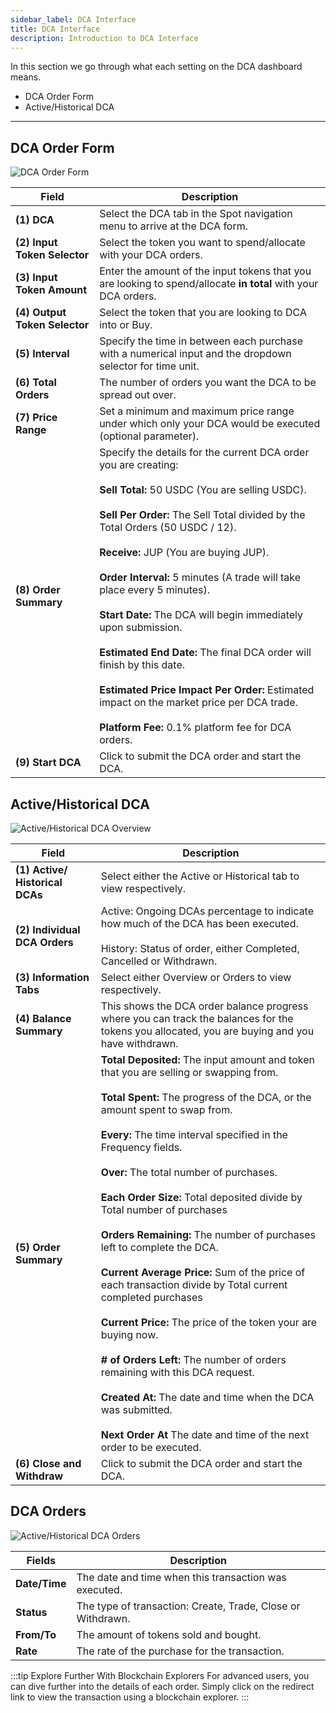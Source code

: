 ```yaml
---
sidebar_label: DCA Interface
title: DCA Interface
description: Introduction to DCA Interface
---
```


<head>
    <title>DCA Interface</title>
    <meta name="twitter:card" content="summary" />
</head>

In this section we go through what each setting on the DCA dashboard means.

- DCA Order Form
- Active/Historical DCA

---

## DCA Order Form

![DCA Order Form](./img/dca-2-1.png)

| Field | Description |
|---|---|
| **(1) DCA** | Select the DCA tab in the Spot navigation menu to arrive at the DCA form. |
| **(2) Input Token Selector** | Select the token you want to spend/allocate with your DCA orders. |
| **(3) Input Token Amount** | Enter the amount of the input tokens that you are looking to spend/allocate **in total** with your DCA orders. |
| **(4) Output Token Selector** | Select the token that you are looking to DCA into or Buy. |
| **(5) Interval** | Specify the time in between each purchase with a numerical input and the dropdown selector for time unit. |
| **(6) Total Orders** | The number of orders you want the DCA to be spread out over. |
| **(7) Price Range** | Set a minimum and maximum price range under which only your DCA would be executed (optional parameter). |
| **(8) Order Summary** | Specify the details for the current DCA order you are creating:<br /><br />**Sell Total:** 50 USDC (You are selling USDC).<br /><br />**Sell Per Order:** The Sell Total divided by the Total Orders (50 USDC / 12).<br /><br />**Receive:** JUP (You are buying JUP).<br /><br />**Order Interval:** 5 minutes (A trade will take place every 5 minutes).<br /><br />**Start Date:** The DCA will begin immediately upon submission.<br /><br />**Estimated End Date:** The final DCA order will finish by this date.<br /><br />**Estimated Price Impact Per Order:** Estimated impact on the market price per DCA trade.<br /><br />**Platform Fee:** 0.1% platform fee for DCA orders. |
| **(9) Start DCA** | Click to submit the DCA order and start the DCA. |

## Active/Historical DCA

![Active/Historical DCA Overview](./img/dca-2-2.png)

| Field | Description |
|---|---|
| **(1) Active/ Historical DCAs** | Select either the Active or Historical tab to view respectively. |
| **(2) Individual DCA Orders** | Active: Ongoing DCAs percentage to indicate how much of the DCA has been executed.<br /><br />History: Status of order, either Completed, Cancelled or Withdrawn. |
| **(3) Information Tabs** | Select either Overview or Orders to view respectively. |
| **(4) Balance Summary** | This shows the DCA order balance progress where you can track the balances for the tokens you allocated, you are buying and you have withdrawn. |
| **(5) Order Summary** | **Total Deposited:** The input amount and token that you are selling or swapping from.<br /><br />**Total Spent:** The progress of the DCA, or the amount spent to swap from.<br /><br />**Every:** The time interval specified in the Frequency fields.<br /><br />**Over:** The total number of purchases.<br /><br />**Each Order Size:** Total deposited divide by Total number of purchases<br /><br />**Orders Remaining:** The number of purchases left to complete the DCA.<br /><br />**Current Average Price:** Sum of the price of each transaction divide by Total current completed purchases<br /><br />**Current Price:** The price of the token your are buying now.<br /><br />**# of Orders Left:** The number of orders remaining with this DCA request.<br /><br />**Created At:** The date and time when the DCA was submitted.<br /><br />**Next Order At** The date and time of the next order to be executed. |
| **(6) Close and Withdraw** | Click to submit the DCA order and start the DCA. |

## DCA Orders

![Active/Historical DCA Orders](./img/dca-2-3.png)

| Fields | Description |
|--------|-------------|
| **Date/Time** | The date and time when this transaction was executed. |
| **Status** | The type of transaction: Create, Trade, Close or Withdrawn. |
| **From/To** | The amount of tokens sold and bought. |
| **Rate** | The rate of the purchase for the transaction. |

:::tip Explore Further With Blockchain Explorers
For advanced users, you can dive further into the details of each order. Simply click on the redirect link to view the transaction using a blockchain explorer.
:::